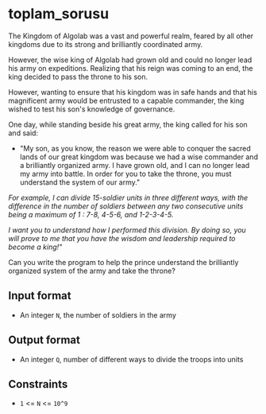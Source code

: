 # toplam_sorusu

The Kingdom of Algolab was a vast and powerful realm, feared by all other kingdoms due to its strong and brilliantly coordinated army.  
  
However, the wise king of Algolab had grown old and could no longer lead his army on expeditions. Realizing that his reign was coming to an end, the king decided to pass the throne to his son.  
  
However, wanting to ensure that his kingdom was in safe hands and that his magnificent army would be entrusted to a capable commander, the king wished to test his son's knowledge of governance. 
  
One day, while standing beside his great army, the king called for his son and said:  
+ "My son, as you know, the reason we were able to conquer the sacred lands of our great kingdom was because we had a wise commander and a brilliantly organized army.
  I have grown old, and I can no longer lead my army into battle. In order for you to take the throne, you must understand the system of our army."
  
*For example, I can divide 15-soldier units in three different ways, with the difference in the number of soldiers between any two consecutive units being a maximum of 1 :  7-8, 4-5-6, and 1-2-3-4-5.*  
  
*I want you to understand how I performed this division. By doing so, you will prove to me that you have the wisdom and leadership required to become a king!"*  
  
Can you write the program to help the prince understand the brilliantly organized system of the army and take the throne?

## Input format
+ An integer `N`, the number of soldiers in the army

## Output format
+ An integer `Q`, number of different ways to divide the troops into units

## Constraints
+ `1` <= `N` <= `10^9`
